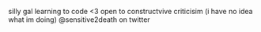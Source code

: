 
silly gal learning to code <3
open to constructvive criticisim (i have no idea what im doing)
@sensitive2death on twitter


